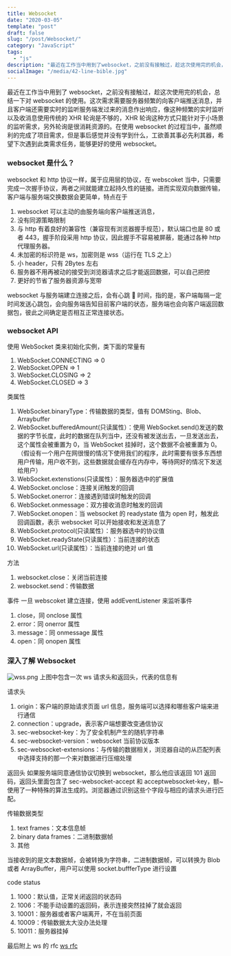 ```yaml
---
title: Websocket
date: "2020-03-05"
template: "post"
draft: false
slug: "/post/Websocket/"
category: "JavaScript"
tags:
  - "js"
description: "最近在工作当中用到了websocket，之前没有接触过，趁这次使用完的机会，总结一下对websocket的使用。这次需求需要服务器频繁的向客户端推送消息，并且客户端还需要实时的监听服务端发过来的消息作出响应"
socialImage: "/media/42-line-bible.jpg"
---
```


最近在工作当中用到了 websocket，之前没有接触过，趁这次使用完的机会，总结一下对 websocket 的使用。这次需求需要服务器频繁的向客户端推送消息，并且客户端还需要实时的监听服务端发过来的消息作出响应，像这种频繁的实时监听以及收消息使用传统的 XHR 轮询是不够的，XHR 轮询这种方式只能针对于小场景的监听需求，另外轮询是很消耗资源的。在使用 websocket 的过程当中，虽然顺利的完成了项目需求，但是事后感觉并没有学到什么，工欲善其事必先利其器，希望下次遇到此类需求任务，能够更好的使用 websocket。

### websocket 是什么？

websocket 和 http 协议一样，属于应用层的协议，在 webscoket 当中，只需要完成一次握手协议，两者之间就能建立起持久性的链接。进而实现双向数据传输，客户端与服务端交换数据会更简单，特点在于

1. websocket 可以主动的由服务端向客户端推送消息，
2. 没有同源策略限制
3. 与 http 有着良好的兼容性（兼容现有浏览器握手规范），默认端口也是 80 或者 443，握手阶段采用 http 协议，因此握手不容易被屏蔽，能通过各种 http 代理服务器。
4. 未加密的标识符是 ws，加密则是 wss（运行在 TLS 之上）
5. 小 header，只有 2Bytes 左右
6. 服务器不用再被动的接受到浏览器请求之后才能返回数据，可以自己把控
7. 更好的节省了服务器资源与宽带

websocket 与服务端建立连接之后，会有心跳 💓 时间，指的是，客户端每隔一定时间发送心跳包，会向服务端告知目前客户端的状态，服务端也会向客户端返回数据包，彼此之间确定是否相互正常连接状态。

### websocket API

使用 WebSocket 类来初始化实例，类下面的常量有

1. WebSocket.CONNECTING => 0
2. WebSocket.OPEN => 1
3. WebSocket.CLOSING => 2
4. WebSocket.CLOSED => 3

类属性

1. WebSocket.binaryType：传输数据的类型，值有 DOMSting、Blob、Arraybuffer
2. WebSocket.bufferedAmount(只读属性）：使用 WebSocket.send()发送的数据的字节长度，此时的数据在队列当中，还没有被发送出去，一旦发送出去，这个属性会被重置为 0，当 WebSocket 挂掉时，这个数据不会被重置为 0。（假设有一个用户在网很慢的情况下使用我们的程序，此时需要有很多东西想用户传输，用户收不到，这些数据就会缓存在内存中，等待网好的情况下发送给用户）
3. WebSocket.extenstions(只读属性）：服务器选中的扩展值
4. WebSocket.onclose：连接关闭触发的回调
5. WebSocket.onerror：连接遇到错误时触发的回调
6. WebSocket.onmessage：双方接收消息时触发的回调
7. WebSocket.onopen：当 websocket 的 readystate 值为 open 时，触发此回调函数，表示 websocket 可以开始接收和发送消息了
8. WebSocket.protocol(只读属性）：服务器选中的协议值
9. WebSocket.readyState(只读属性）：当前连接的状态
10. WebSocket.url(只读属性）：当前连接的绝对 url 值

方法

1. websocket.close：关闭当前连接
2. websocket.send：传输数据

事件
一旦 webscoket 建立连接，使用 addEventListener 来监听事件

1. close，同 onclose 属性
2. error：同 onerror 属性
3. message：同 onmessage 属性
4. open：同 onopen 属性

### 深入了解 Websocket

![wss.png](/media/wss.png)
上图中包含一次 ws 请求头和返回头，代表的信息有

请求头

1. origin：客户端的原始请求页面 url 信息，服务端可以选择和哪些客户端来进行通信
2. connection：upgrade，表示客户端想要改变通信协议
3. sec-websocket-key：为了安全机制产生的随机字符串
4. sec-websocket-version：websocket 当前协议版本
5. sec-websocket-extensions：与传输的数据相关，浏览器自动的从匹配列表中选择支持的那一个来对数据进行压缩处理

返回头
如果服务端同意通信协议切换到 websocket，那么他应该返回 101 返回码，返回头里面包含了 sec-websocket-accept 和 acceptwebsocket-key，额~ 使用了一种特殊的算法生成的。浏览器通过识别这些个字段与相应的请求头进行匹配。

传输数据类型

1.  text frames：文本信息帧
2.  binary data frames：二进制数据帧
3.  其他

当接收到的是文本数据帧，会被转换为字符串，二进制数据帧，可以转换为 Blob 或者 ArrayBuffer，用户可以使用 socket.buffferType 进行设置

code status

1. 1000：默认值，正常关闭返回的状态码
2. 1006：不能手动设置的返回码，表示连接突然挂掉了就会返回
3. 10001：服务器或者客户端离开，不在当前页面
4. 10009：传输数据太大没办法处理
5. 10011：服务器挂掉

最后附上 ws 的 rfc [ws rfc](https://tools.ietf.org/html/rfc6455)

